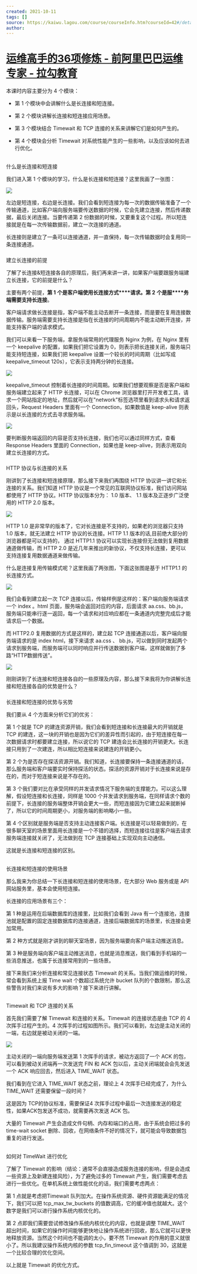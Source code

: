 ```yaml
---
created: 2021-10-11
tags: []
source: https://kaiwu.lagou.com/course/courseInfo.htm?courseId=42#/detail/pc?id=1545
author: 
---
```


# [运维高手的36项修炼 - 前阿里巴巴运维专家 - 拉勾教育](https://kaiwu.lagou.com/course/courseInfo.htm?courseId=42#/detail/pc?id=1545)


本课时内容主要分为 4 个模块：  

-   第 1 个模块中会讲解什么是长连接和短连接。
    
-   第 2 个模块讲解长连接和短连接应用场景。
    
-   第 3 个模块结合 Timewait 和 TCP 连接的关系来讲解它们是如何产生的。
    
-   第 4 个模块会分析 Timewait 对系统性能产生的一些影响，以及应该如何去进行优化。
    

## 

什么是长连接和短连接

我们进入第 1 个模块的学习，什么是长连接和短连接？这里我画了一张图：

![](https://s0.lgstatic.com/i/image3/M01/10/79/Ciqah16X-TaACWjHAARWKvt67Qs928.png)  

左边是短连接，右边是长连接。我们会看到短连接为每一次的数据传输准备了一个传输通道，比如客户端向服务端要传送数据的时候，它会先建立连接，然后传递数据，最后关闭连接。当要传递第 2 份数据的时候，又要重复这个过程。所以短连接就是在每一次传输数据前，建立一次连接的通道。

长连接则是建立了一条可以连接通道，并一直保持，每一次传输数据时会复用同一条连接通道。

### 

建立长连接的前提

了解了长连接&短连接各自的原理后，我们再来讲一讲，如果客户端要跟服务端建立长连接，它的前提是什么？

主要有两个前提，**第 1** **个****是客户端****使用长连接方式****请求。第 2** **个是服****务端需要支持长连接**。

客户端请求做长连接是指，客户端不能主动去断开一条连接，而是要在复用连接数据传输。服务端需要支持长连接是指在长连接的时间周期内不能主动断开连接，并能支持客户端的请求模式。

我们可以来看一下服务端，拿服务端常用的代理服务 Nginx 为例，在 Nginx 里有一个 keepalive 的配置，如果我们把它设置为 0，则表示把长连接关闭，服务端只能支持短连接，如果我们把 keepalive 设置一个较长的时间周期（比如写成 keepalive\_timeout 120s），它表示支持两分钟的长连接。

![](https://s0.lgstatic.com/i/image3/M01/89/8F/Cgq2xl6X-TaAeLlvAAB2ENLEb-Q379.png)

keepalive\_timeout 控制着长连接的时间周期。如果我们想要观察是否是客户端和服务端建立起来了 HTTP 长连接，可以在 Chrome 浏览器里打开开发者工具，请求一个网站指定的地址，然后就可以在"network"标签选项里看到请求头和请求返回头，Request Headers 里面有一个 Connection，如果数值是 keep-alive 则表示是以长连接的方式去寻求服务端。

![](https://s0.lgstatic.com/i/image3/M01/03/4A/CgoCgV6X-TeAAaR6AAB5Rzix4gA237.png)

要判断服务端返回的内容是否支持长连接，我们也可以通过同样方式，查看 Response Headers 里面的 Connection，如果也是 keep-alive，则表示用双向建立长连接的方式。

### 

HTTP 协议与长连接的关系

刚讲到了长连接和短连接原理，那么接下来我们再围绕 HTTP 协议讲一讲它和长连接的关系。我们知道 HTTP 协议是一个常见的互联网协议标准，我们访问网站都使用了 HTTP 协议。HTTP 协议版本分为： 1.0 版本、 1.1 版本及正逐步广泛使用的 HTTP 2.0 版本。

![](https://s0.lgstatic.com/i/image3/M01/89/8F/Cgq2xl6X-TeAKMNgAAEzmy2gzLQ928.png)

HTTP 1.0 是非常早的版本了，它对长连接是不支持的，如果老的浏览器只支持 1.0 版本，就无法建立 HTTP 协议的长连接。HTTP 1.1 版本的话,目前绝大部分的浏览器都是可以支持的， 通过 HTTP1.1 协议可以实现长连接但无法做到复用数据通道做传输，而 HTTP 2.0 是近几年来推出的新协议，不仅支持长连接，更可以支持连接复用数据通道来做传输。

什么是连接复用传输模式呢？这里我画了两张图，下面这张图是基于 HTTP1.1 的长连接方式。

![](https://s0.lgstatic.com/i/image3/M01/10/79/Ciqah16X-TeAKr5mAAMZsMci8Zs140.png)

我们会看到建立起一次 TCP 连接以后，传输样例是这样的：客户端向服务端请求一个 index 。html 页面，服务端会返回对应的内容，后面请求 aa.css、bb.js，服务端只能串行逐一返回，每一个请求和对应响应都在一条通道内完整完成后才能请求后一个数据。

而 HTTP2.0 复用数据的方式是这样的，建立起 TCP 连接通道以后，客户端向服务端请求的是 index html，接下来请求 aa.css 、 bb.js，可以做到同时发起两个请求到服务端，而服务端可以同时响应并行传送数据到客户端，这样就做到了多路“HTTP数据传送”。

![](https://s0.lgstatic.com/i/image3/M01/03/4A/CgoCgV6X-TiABS7ZAAMqlyk1mEg118.png)

刚刚讲到了长连接和短连接各自的一些原理及内容，那么接下来我将为你讲解长连接和短连接各自的优势是什么？

### 

长连接和短连接的优势与劣势

我们要从 4 个方面来分析它们的优劣：

第 1 个就是 TCP 的建连资源开销，我们会看到短连接和长连接最大的开销就是 TCP 的建连，这一块的开销也是因为它们的差异性而引起的，由于短连接在每一次数据请求时都要建立连接，所以说它的 TCP 建连会比长连接的开销更大。长连接只用到了一次建连，所以相比短连接来说建连的开销更小。

第 2 个为是否存在探活资源开销。我们知道，长连接要保持一条连接通道的话，那么服务端和客户端要实时保持探活的状态。探活的资源开销对于长连接来说是存在的，而对于短连接来说是不存在的。

第 3 个我们要对比在承受同样的并发请求情况下服务端的支撑能力。可以这么理解，假设短连接和长连接，同样是 1000 个并发请求到服务端，在同样请求个数的前提下，长连接的服务端整体开销会更大一些，而短连接因为它建立起来就断掉了，所以它的时间周期更小，对服务端的影响略小一些。

第 4 个区别就是服务端是否支持主动连接客户端。长连接是可以轻易做到的，在很多聊天室的场景里面用长连接是一个不错的选择，而短连接往往是客户端去请求服务端连接就关闭了，无法做到在 TCP 连接基础上实现双向主动通信。

这就是长连接和短连接的区别。

## 

长连接和短连接的使用场景

那么我来为你总结一下长连接和短连接的使用场景，在大部分 Web 服务或是 API 网站服务里，基本会使用短连接。

长连接的应用场景有三个：

第 1 种是运用在后端数据库的连接里，比如我们会看到 Java 有一个连接池，连接池就是配置的固定连接数据库的连接通道，连接后端数据库的场景里，长连接会更加常用。

第 2 种方式就是刚才讲到的聊天室场景，因为服务端要向客户端主动推送消息。

第 3 种是服务端向客户端主动推送消息，也就是消息推送，我们看到手机端的一些消息推送，也属于长连接常用到的一些场景。

接下来我们来分析连接和常见连接状态 Timewait 的关系。当我们做运维的时候，常会看到系统上报 Time wait 个数超过系统允许 bucket 队列的个数限制，那么这些警告对我们来说有多大的影响？接下来进行讲解。

## 

Timewait 和 TCP 连接的关系

首先我们需要了解 Timewait 和连接的关系。Timewait 的连接状态是由 TCP 的 4 次挥手过程产生的。4 次挥手的过程如图所示。我们可以看到，左边是主动关闭的一端，右边就是被动关闭的一端。

![](https://s0.lgstatic.com/i/image3/M01/89/8F/Cgq2xl6X-TiAfMBxAASAApv99no139.png)  

主动关闭的一端向服务端发送第 1 次挥手的请求，被动方返回了一个 ACK 的包，可以看到被动关闭端再一次发送完 FIN 和 ACK 包以后，主动关闭端就会会先发送一个 ACK 响应回去，然后进入 TIME\_WAIT 状态。

我们看到在它进入 TIME\_WAIT 状态之前，理论上 4 次挥手已经完成了，为什么 TIME\_WAIT 还需要保留一段时间？

这是因为 TCP的协议标准，需要保证4 次挥手过程中最后一次连接发送的稳定性，如果ACK包发送不成功，就需要再次发送 ACK 包。

大量的 Timewait 产生会造成文件句柄、内存和端口的占用，由于系统会把过多的 time-wait socket 删除、回收，在网络条件不好的情况下，就可能会导致数据包重复的进行发送。

## 

如何对 TimeWait 进行优化

了解了 Timewait 的影响（结论：通常不会直接造成服务连接的影响，但是会造成一些资源上及新建连接风险），为了避免过多的 Timewait 产生，我们需要考虑去进行一些优化。在单机系统上做性能优化的话，我们需要考虑两点：

第 1 点就是考虑把Timewait 队列加大。在操作系统资源、硬件资源能满足的情况下，我们可以把 tcp\_max\_tw\_buckets 的值数调高，它的缓冲值也就越大。这个数字是我们可以进行操作系统内核优化的。

第 2 点即我们需要尝试修改操作系统内核优化的内容，也就是调整 TIME\_WAIT 超出时间，如果它的操作时间能够更快地让操作系统进行回收，那么它就可以更快地释放资源。当然这个时间也不能调的太小，要不然 Timewait 的作用的意义就很小了。所以我建议操作系统内核的参数 tcp\_fin\_timeout 这个值调到 30，这就是一个比较合理的优化空间。

以上就是 Timewait 的优化方式。
